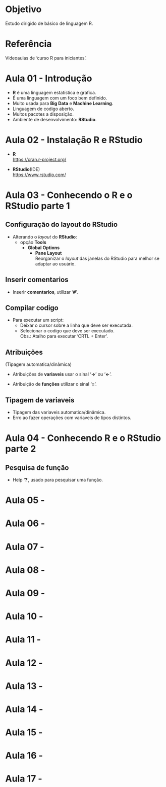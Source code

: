# Objetivo

Estudo dirigido de básico de linguagem R.  

# Referência

Videoaulas de ‘curso R para iniciantes’.  

# Aula 01 - Introdução

-   **R** é uma linguagem estatística e gráfica.  
-   É uma linguagem com um foco bem definido.  
-   Muito usada para **Big Data** e **Machine Learning**.  
-   Linguagem de codigo aberto.  
-   Muitos pacotes a disposição.  
-   Ambiente de desenvolvimento: **RStudio**.  

# Aula 02 - Instalação R e RStudio

-   **R**  
    <https://cran.r-project.org/>  

-   **RStudio**(IDE)  
    <https://www.rstudio.com/>  

# Aula 03 - Conhecendo o R e o RStudio parte 1

## Configuração do **layout** do **RStudio**

-   Alterando o *layout* do **RStudio**:  
    -   opção **Tools**  
        -   **Global Options**  
            -   **Pane Layout**  
                Reorganizar o *layout* das janelas do RStudio para
                melhor se adaptar ao usuário.  

## Inserir **comentarios**

-   Inserir **comentarios**, utilizar ‘**\#**’.  

## Compilar codigo

-   Para executar um script:  
    -   Deixar o cursor sobre a linha que deve ser executada.  
    -   Selecionar o codigo que deve ser executado.  
        Obs.: Atalho para executar ‘CRTL + Enter’.  

## Atribuições

(Tipagem automatica/dinâmica)  

-   Atribuições de **variaveis** usar o sinal ‘**-\>**’ ou ‘**\<-**’.  

-   Atribuição de **funções** utilizar o sinal ‘**=**’.  

## Tipagem de variaveis

-   Tipagem das variaveis automatica/dinâmica.  
-   Erro ao fazer operações com variaveis de tipos distintos.  

# Aula 04 - Conhecendo R e o RStudio parte 2

## Pesquisa de função

-   Help ‘**?**’, usado para pesquisar uma função.  

# Aula 05 -

# Aula 06 -

# Aula 07 -

# Aula 08 -

# Aula 09 -

# Aula 10 -

# Aula 11 -

# Aula 12 -

# Aula 13 -

# Aula 14 -

# Aula 15 -

# Aula 16 -

# Aula 17 -
